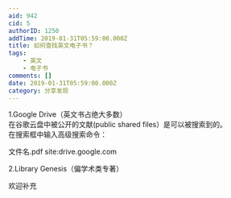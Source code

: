 ```yaml
---
aid: 942
cid: 5
authorID: 1250
addTime: 2019-01-31T05:59:00.000Z
title: 如何查找英文电子书？
tags:
    - 英文
    - 电子书
comments: []
date: 2019-01-31T05:59:00.000Z
category: 分享发现
---
```


1.Google Drive（英文书占绝大多数）  
在谷歌云盘中被公开的文献(public shared files）是可以被搜索到的。  
在搜索框中输入高级搜索命令：

文件名.pdf site:drive.google.com

2.Library Genesis（偏学术类专著）

欢迎补充
